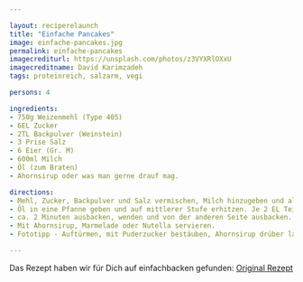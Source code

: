 ```yaml
---

layout: reciperelaunch
title: "Einfache Pancakes"
image: einfache-pancakes.jpg
permalink: einfache-pancakes
imagecrediturl: https://unsplash.com/photos/z3VYXRlOXxU
imagecreditname: David Karimzadeh
tags: proteinreich, salzarm, vegi

persons: 4

ingredients:
- 750g Weizenmehl (Type 405)
- 6EL Zucker
- 2TL Backpulver (Weinstein)
- 3 Prise Salz
- 6 Eier (Gr. M)
- 600ml Milch
- Öl (zum Braten)
- Ahornsirup oder was man gerne drauf mag.

directions:
- Mehl, Zucker, Backpulver und Salz vermischen, Milch hinzugeben und alles zu einem glatten Teig verrühren. Ganz zum Schluss die Eier unterrühren. 
- Öl in eine Pfanne geben und auf mittlerer Stufe erhitzen. Je 2 EL Teig in die Pfanne geben (ca. 10 cm Ø)
- ca. 2 Minuten ausbacken, wenden und von der anderen Seite ausbacken.
- Mit Ahornsirup, Marmelade oder Nutella servieren.
- Fototipp - Auftürmen, mit Puderzucker bestäuben, Ahornsirup drüber laufen lassen und bei Tageslicht mit einem einfarbigen Hintergrund fotografieren.

---
```


Das Rezept haben wir für Dich auf einfachbacken gefunden: [Original Rezept](https://www.einfachbacken.de/rezepte/american-pancakes-fluffiges-originalrezept)